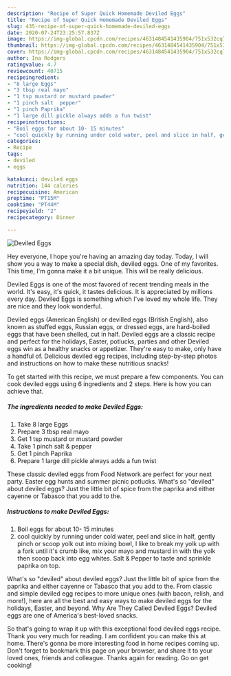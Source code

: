 ```yaml
---
description: "Recipe of Super Quick Homemade Deviled Eggs"
title: "Recipe of Super Quick Homemade Deviled Eggs"
slug: 435-recipe-of-super-quick-homemade-deviled-eggs
date: 2020-07-24T23:25:57.837Z
image: https://img-global.cpcdn.com/recipes/4631484541435904/751x532cq70/deviled-eggs-recipe-main-photo.jpg
thumbnail: https://img-global.cpcdn.com/recipes/4631484541435904/751x532cq70/deviled-eggs-recipe-main-photo.jpg
cover: https://img-global.cpcdn.com/recipes/4631484541435904/751x532cq70/deviled-eggs-recipe-main-photo.jpg
author: Ina Rodgers
ratingvalue: 4.7
reviewcount: 40715
recipeingredient:
- "8 large Eggs"
- "3 tbsp real mayo"
- "1 tsp mustard or mustard powder"
- "1 pinch salt  pepper"
- "1 pinch Paprika"
- "1 large dill pickle always adds a fun twist"
recipeinstructions:
- "Boil eggs for about 10- 15 minutes"
- "cool quickly by running under cold water, peel and slice in half, gently pinch or scoop yolk out into mixing bowl, I like to break my yolk up with a fork until it&#39;s crumb like, mix your mayo and mustard in with the yolk then scoop back into egg whites. Salt &amp; Pepper to taste and sprinkle paprika on top."
categories:
- Recipe
tags:
- deviled
- eggs

katakunci: deviled eggs 
nutrition: 144 calories
recipecuisine: American
preptime: "PT15M"
cooktime: "PT44M"
recipeyield: "2"
recipecategory: Dinner

---
```



![Deviled Eggs](https://img-global.cpcdn.com/recipes/4631484541435904/751x532cq70/deviled-eggs-recipe-main-photo.jpg)

Hey everyone, I hope you're having an amazing day today. Today, I will show you a way to make a special dish, deviled eggs. One of my favorites. This time, I'm gonna make it a bit unique. This will be really delicious.

Deviled Eggs is one of the most favored of recent trending meals in the world. It's easy, it's quick, it tastes delicious. It is appreciated by millions every day. Deviled Eggs is something which I've loved my whole life. They are nice and they look wonderful.

Deviled eggs (American English) or devilled eggs (British English), also known as stuffed eggs, Russian eggs, or dressed eggs, are hard-boiled eggs that have been shelled, cut in half. Deviled eggs are a classic recipe and perfect for the holidays, Easter, potlucks, parties and other Deviled eggs win as a healthy snacks or appetizer. They&#39;re easy to make, only have a handful of. Delicious deviled egg recipes, including step-by-step photos and instructions on how to make these nutritious snacks!


To get started with this recipe, we must prepare a few components. You can cook deviled eggs using 6 ingredients and 2 steps. Here is how you can achieve that.

<!--inarticleads1-->

##### The ingredients needed to make Deviled Eggs:

1. Take 8 large Eggs
1. Prepare 3 tbsp real mayo
1. Get 1 tsp mustard or mustard powder
1. Take 1 pinch salt &amp; pepper
1. Get 1 pinch Paprika
1. Prepare 1 large dill pickle always adds a fun twist


These classic deviled eggs from Food Network are perfect for your next party. Easter egg hunts and summer picnic potlucks. What&#39;s so &#34;deviled&#34; about deviled eggs? Just the little bit of spice from the paprika and either cayenne or Tabasco that you add to the. 

<!--inarticleads2-->

##### Instructions to make Deviled Eggs:

1. Boil eggs for about 10- 15 minutes
1. cool quickly by running under cold water, peel and slice in half, gently pinch or scoop yolk out into mixing bowl, I like to break my yolk up with a fork until it&#39;s crumb like, mix your mayo and mustard in with the yolk then scoop back into egg whites. Salt &amp; Pepper to taste and sprinkle paprika on top.


What&#39;s so &#34;deviled&#34; about deviled eggs? Just the little bit of spice from the paprika and either cayenne or Tabasco that you add to the. From classic and simple deviled egg recipes to more unique ones (with bacon, relish, and more!), here are all the best and easy ways to make deviled eggs for the holidays, Easter, and beyond. Why Are They Called Deviled Eggs? Deviled eggs are one of America&#39;s best-loved snacks. 

So that's going to wrap it up with this exceptional food deviled eggs recipe. Thank you very much for reading. I am confident you can make this at home. There's gonna be more interesting food in home recipes coming up. Don't forget to bookmark this page on your browser, and share it to your loved ones, friends and colleague. Thanks again for reading. Go on get cooking!
